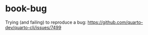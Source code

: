 # book-bug
Trying (and failing) to reproduce a bug: <https://github.com/quarto-dev/quarto-cli/issues/7499>
